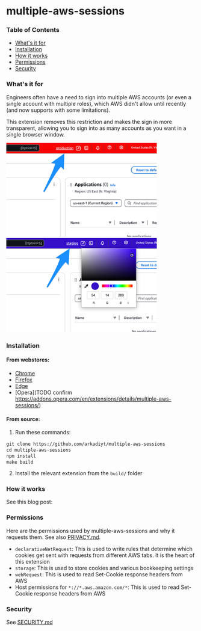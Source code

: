 # multiple-aws-sessions

### Table of Contents

- [What's it for](https://github.com/arkadiyt/multiple-aws-sessions?tab=readme-ov-file#whats-it-for)
- [Installation](https://github.com/arkadiyt/multiple-aws-sessions?tab=readme-ov-file#installation)
- [How it works](https://github.com/arkadiyt/multiple-aws-sessions?tab=readme-ov-file#how-it-works)
- [Permissions](https://github.com/arkadiyt/multiple-aws-sessions?tab=readme-ov-file#permissions)
- [Security](https://github.com/arkadiyt/multiple-aws-sessions?tab=readme-ov-file#security)

### What's it for

Engineers often have a need to sign into multiple AWS accounts (or even a single account with multiple roles), which AWS didn't allow until recently (and now supports with some limitations).

This extension removes this restriction and makes the sign in more transparent, allowing you to sign into as many accounts as you want in a single browser window.

<img src="assets/chrome-1-640x400.png" width="400"/> <img src="assets/chrome-2-640x400.png" width="400"/>

### Installation

#### From webstores:

- [Chrome](https://chromewebstore.google.com/detail/multiple-aws-sessions/ehffbdpahpebdgpmnecccpfmbokeohop)
- [Firefox](TODO)
- [Edge](TODO)
- [Opera](TODO confirm https://addons.opera.com/en/extensions/details/multiple-aws-sessions/)

#### From source:

1. Run these commands:

```
git clone https://github.com/arkadiyt/multiple-aws-sessions
cd multiple-aws-sessions
npm install
make build
```

2. Install the relevant extension from the `build/` folder

### How it works

See this blog post:

### Permissions

Here are the permissions used by multiple-aws-sessions and why it requests them. See also [PRIVACY.md](https://github.com/arkadiyt/multiple-aws-sessions/blob/main/PRIVACY.md).

- `declarativeNetRequest`: This is used to write rules that determine which cookies get sent with requests from different AWS tabs. It is the heart of this extension
- `storage`: This is used to store cookies and various bookkeeping settings
- `webRequest`: This is used to read Set-Cookie response headers from AWS
- Host permissions for `*://*.aws.amazon.com/*`: This is used to read Set-Cookie response headers from AWS

### Security

See [SECURITY.md](https://github.com/arkadiyt/multiple-aws-sessions/blob/main/SECURITY.md)
